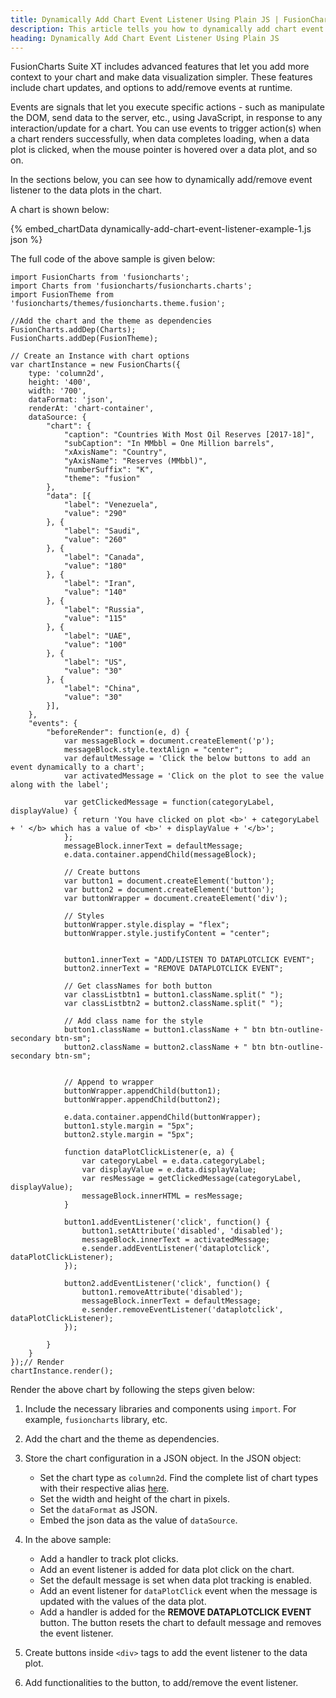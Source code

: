 ```yaml
---
title: Dynamically Add Chart Event Listener Using Plain JS | FusionCharts
description: This article tells you how to dynamically add chart event listener to your chart using plain JS.
heading: Dynamically Add Chart Event Listener Using Plain JS
---
```


FusionCharts Suite XT includes advanced features that let you add more context to your chart and make data visualization simpler. These features include chart updates, and options to add/remove events at runtime.

Events are signals that let you execute specific actions - such as manipulate the DOM, send data to the server, etc., using JavaScript, in response to any interaction/update for a chart. You can use events to trigger action(s) when a chart renders successfully, when data completes loading, when a data plot is clicked, when the mouse pointer is hovered over a data plot, and so on.

In the sections below, you can see how to dynamically add/remove event listener to the data plots in the chart.

A chart is shown below:

{% embed_chartData dynamically-add-chart-event-listener-example-1.js json %}

The full code of the above sample is given below:

```
import FusionCharts from 'fusioncharts';
import Charts from 'fusioncharts/fusioncharts.charts';
import FusionTheme from 'fusioncharts/themes/fusioncharts.theme.fusion';

//Add the chart and the theme as dependencies
FusionCharts.addDep(Charts);
FusionCharts.addDep(FusionTheme);

// Create an Instance with chart options
var chartInstance = new FusionCharts({
    type: 'column2d',
    height: '400',
    width: '700',
    dataFormat: 'json',
    renderAt: 'chart-container',
    dataSource: {
        "chart": {
            "caption": "Countries With Most Oil Reserves [2017-18]",
            "subCaption": "In MMbbl = One Million barrels",
            "xAxisName": "Country",
            "yAxisName": "Reserves (MMbbl)",
            "numberSuffix": "K",
            "theme": "fusion"
        },
        "data": [{
            "label": "Venezuela",
            "value": "290"
        }, {
            "label": "Saudi",
            "value": "260"
        }, {
            "label": "Canada",
            "value": "180"
        }, {
            "label": "Iran",
            "value": "140"
        }, {
            "label": "Russia",
            "value": "115"
        }, {
            "label": "UAE",
            "value": "100"
        }, {
            "label": "US",
            "value": "30"
        }, {
            "label": "China",
            "value": "30"
        }],
    },
    "events": {
        "beforeRender": function(e, d) {
            var messageBlock = document.createElement('p');
            messageBlock.style.textAlign = "center";
            var defaultMessage = 'Click the below buttons to add an event dynamically to a chart';
            var activatedMessage = 'Click on the plot to see the value along with the label';

            var getClickedMessage = function(categoryLabel, displayValue) {
                return 'You have clicked on plot <b>' + categoryLabel + ' </b> which has a value of <b>' + displayValue + '</b>';
            };
            messageBlock.innerText = defaultMessage;
            e.data.container.appendChild(messageBlock);

            // Create buttons
            var button1 = document.createElement('button');
            var button2 = document.createElement('button');
            var buttonWrapper = document.createElement('div');

            // Styles
            buttonWrapper.style.display = "flex";
            buttonWrapper.style.justifyContent = "center";


            button1.innerText = "ADD/LISTEN TO DATAPLOTCLICK EVENT";
            button2.innerText = "REMOVE DATAPLOTCLICK EVENT";

            // Get classNames for both button
            var classListbtn1 = button1.className.split(" ");
            var classListbtn2 = button2.className.split(" ");

            // Add class name for the style
            button1.className = button1.className + " btn btn-outline-secondary btn-sm";
            button2.className = button2.className + " btn btn-outline-secondary btn-sm";


            // Append to wrapper
            buttonWrapper.appendChild(button1);
            buttonWrapper.appendChild(button2);

            e.data.container.appendChild(buttonWrapper);
            button1.style.margin = "5px";
            button2.style.margin = "5px";

            function dataPlotClickListener(e, a) {
                var categoryLabel = e.data.categoryLabel;
                var displayValue = e.data.displayValue;
                var resMessage = getClickedMessage(categoryLabel, displayValue);
                messageBlock.innerHTML = resMessage;
            }

            button1.addEventListener('click', function() {
                button1.setAttribute('disabled', 'disabled');
                messageBlock.innerText = activatedMessage;
                e.sender.addEventListener('dataplotclick', dataPlotClickListener);
            });

            button2.addEventListener('click', function() {
                button1.removeAttribute('disabled');
                messageBlock.innerText = defaultMessage;
                e.sender.removeEventListener('dataplotclick', dataPlotClickListener);
            });

        }
    }
});// Render
chartInstance.render();
```

Render the above chart by following the steps given below:

1. Include the necessary libraries and components using `import`. For example, `fusioncharts` library, etc.

2. Add the chart and the theme as dependencies. 

3. Store the chart configuration in a JSON object. In the JSON object:
    * Set the chart type as `column2d`. Find the complete list of chart types with their respective alias [here](https://www.fusioncharts.com/dev/chart-guide/list-of-charts).
    * Set the width and height of the chart in pixels. 
    * Set the `dataFormat` as JSON.
    * Embed the json data as the value of `dataSource`.

4. In the above sample:
	* Add a handler to track plot clicks.
	* Add an event listener is added for data plot click on the chart.
	* Set the default message is set when data plot tracking is enabled.
	* Add an event listener for `dataPlotClick` event when the message is updated with the values of the data plot.
	* Add a handler is added for the **REMOVE DATAPLOTCLICK EVENT** button. The button resets the chart to default message and removes the event listener.

5. Create buttons inside `<div>` tags to add the event listener to the data plot.

6. Add functionalities to the button, to add/remove the event listener.